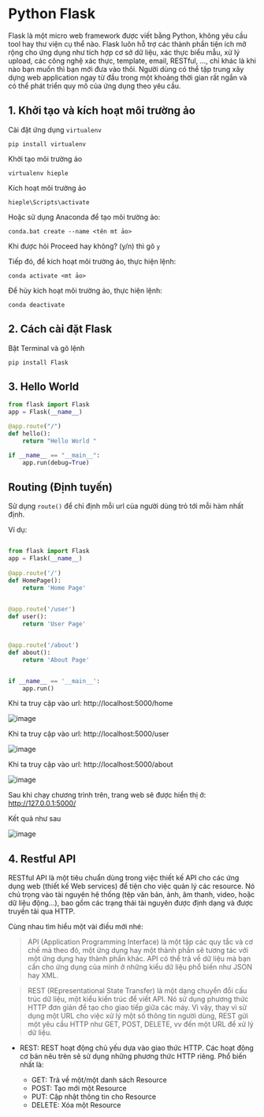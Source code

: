 # __Python Flask__

Flask là một micro web framework được viết bằng Python, không yêu cầu tool hay thư viện cụ thể nào. Flask luôn hỗ trợ các thành phần tiện ích mở rộng cho ứng dụng như tích hợp cơ sở dữ liệu, xác thực biểu mẫu, xử lý upload, các công nghệ xác thực, template, email, RESTful, ..., chỉ khác là khi nào bạn muốn thì bạn mới đưa vào thôi. Người dùng có thể tập trung xây dựng web application ngay từ đầu trong một khoảng thời gian rất ngắn và có thể phát triển quy mô của ứng dụng theo yêu cầu.


## 1. Khởi tạo và kích hoạt môi trường ảo

Cài đặt ứng dụng `virtualenv`
```
pip install virtualenv
```
Khởi tạo môi trường ảo
```
virtualenv hieple
```
Kích hoạt môi trường ảo
```
hieple\Scripts\activate
```
Hoặc sử dụng Anaconda để tạo môi trường ảo:
```
conda.bat create --name <tên mt ảo>
```
Khi được hỏi Proceed hay không? (y/n) thì gõ `y`

Tiếp đó, để kích hoạt môi trường ảo, thực hiện lệnh:
```
conda activate <mt ảo>
```

Để hủy kích hoạt môi trường ảo, thực hiện lệnh:
```
conda deactivate
```

## 2. Cách cài đặt Flask

Bật Terminal và gõ lệnh
``` 
pip install Flask
```

## 3. Hello World
```python
from flask import Flask
app = Flask(__name__)

@app.route("/")
def hello():
    return "Hello World "

if __name__ == "__main__":   
    app.run(debug=True)
```

## Routing (Định tuyến)

Sử dụng `route()` để chỉ định mỗi url của người dùng trỏ tới mỗi hàm nhất định.

Ví dụ:
```py

from flask import Flask
app = Flask(__name__)
 
@app.route('/')
def HomePage():
    return 'Home Page'
 

@app.route('/user')
def user():
    return 'User Page'


@app.route('/about')
def about():
    return 'About Page'


if __name__ == '__main__':
    app.run()
```
Khi ta truy cập vào url: http://localhost:5000/home

![image](https://user-images.githubusercontent.com/22864889/97975245-65fcdf80-1dfb-11eb-8200-0990cabf2f81.png)

Khi ta truy cập vào url: http://localhost:5000/user

![image](https://user-images.githubusercontent.com/22864889/97975115-3057f680-1dfb-11eb-81a4-e4337953a45a.png)

Khi ta truy cập vào url: http://localhost:5000/about

![image](https://user-images.githubusercontent.com/22864889/97974010-92aff780-1df9-11eb-84fd-b4af71b0fdc1.png)


Sau khi chạy chương trình trên, trang web sẽ được hiển thị ở: http://127.0.0.1:5000/

Kết quả như sau

![image](https://user-images.githubusercontent.com/22864889/97858075-34b7dd00-1d31-11eb-9c65-a44834fb28fe.png)

## 4. Restful API

RESTful API là một tiêu chuẩn dùng trong việc thiết kế API cho các ứng dụng web (thiết kế Web services) để tiện cho việc quản lý các resource. Nó chú trọng vào tài nguyên hệ thống (tệp văn bản, ảnh, âm thanh, video, hoặc dữ liệu động…), bao gồm các trạng thái tài nguyên được định dạng và được truyền tải qua HTTP.

Cùng nhau tìm hiểu một vài điều mới nhé: 
> API (Application Programming Interface) là một tập các quy tắc và cơ chế mà theo đó, một ứng dụng hay một thành phần sẽ tương tác với một ứng dụng hay thành phần khác. API có thể trả về dữ liệu mà bạn cần cho ứng dụng của mình ở những kiểu dữ liệu phổ biến như JSON hay XML.

> REST (REpresentational State Transfer) là một dạng chuyển đổi cấu trúc dữ liệu, một kiểu kiến trúc để viết API. Nó sử dụng phương thức HTTP đơn giản để tạo cho giao tiếp giữa các máy. Vì vậy, thay vì sử dụng một URL cho việc xử lý một số thông tin người dùng, REST gửi một yêu cầu HTTP như GET, POST, DELETE, vv đến một URL để xử lý dữ liệu.

+ REST:
REST hoạt động chủ yếu dựa vào giao thức HTTP. Các hoạt động cơ bản nêu trên sẽ sử dụng những phương thức HTTP riêng. Phổ biến nhất là:
    
    + GET: Trả về một/một danh sách Resource
    + POST: Tạo mới một Resource 
    + PUT: Cập nhật thông tin cho Resource 
    + DELETE: Xóa một Resource 














